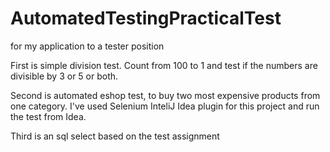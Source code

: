 # AutomatedTestingPracticalTest

for my application to a tester position

First is simple division test. Count from 100 to 1 and test if the numbers are divisible by 3 or 5 or both.

Second is automated eshop test, to buy two most expensive products from one category. I've used Selenium InteliJ Idea plugin for this project and run the test from Idea.

Third is an sql select based on the test assignment
